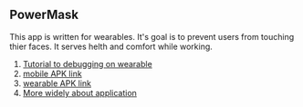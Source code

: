 ## PowerMask
  This app is written for wearables.
It's goal is to prevent users from touching thier faces. 
It serves helth and comfort while working.
1. [Tutorial to debugging on wearable](https://developer.android.com/training/wearables/apps/debugging)
2. [mobile APK link](https://drive.google.com/file/d/1DVZ8EdZF0aB0yHhF_ofUw6kU-tYb-sWq/view?usp=sharing)
3. [wearable APK link](https://drive.google.com/file/d/11NLKkVuWlao8t3emj3omt4J5hRaTBOGD/view?usp=sharing)
4. [More widely about application]()
